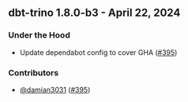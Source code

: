 ## dbt-trino 1.8.0-b3 - April 22, 2024
### Under the Hood
- Update dependabot config to cover GHA ([#395](https://github.com/starburstdata/dbt-trino/pull/395))

### Contributors
- [@damian3031](https://github.com/damian3031) ([#395](https://github.com/starburstdata/dbt-trino/pull/395))
